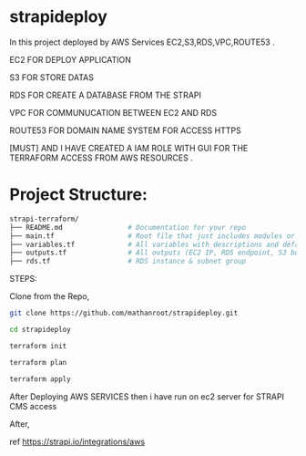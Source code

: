 # strapideploy

In this project deployed by AWS Services EC2,S3,RDS,VPC,ROUTE53 .

EC2 FOR DEPLOY APPLICATION

S3 FOR STORE DATAS

RDS FOR CREATE A DATABASE FROM THE STRAPI

VPC FOR COMMUNUCATION BETWEEN EC2 AND RDS

ROUTE53 FOR DOMAIN NAME SYSTEM FOR ACCESS HTTPS

[MUST] AND I HAVE CREATED A IAM ROLE WITH GUI FOR THE TERRAFORM ACCESS FROM AWS RESOURCES .

# Project Structure:

```bash
strapi-terraform/
├── README.md                # Documentation for your repo
├── main.tf                  # Root file that just includes modules or loads other .tf files
├── variables.tf             # All variables with descriptions and defaults
├── outputs.tf               # All outputs (EC2 IP, RDS endpoint, S3 bucket name, etc.)
├── rds.tf                   # RDS instance & subnet group
```



  






STEPS:

Clone from the Repo,
```bash
git clone https://github.com/mathanroot/strapideploy.git

cd strapideploy
```

```bash
terraform init

terraform plan

terraform apply
```


After Deploying AWS SERVICES then i have run on ec2 server for STRAPI CMS access

After,

ref https://strapi.io/integrations/aws
